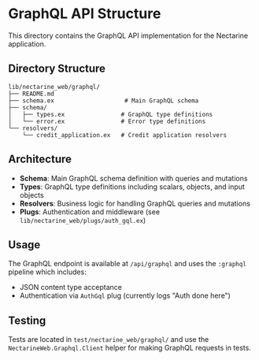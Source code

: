 # GraphQL API Structure

This directory contains the GraphQL API implementation for the Nectarine application.

## Directory Structure

```
lib/nectarine_web/graphql/
├── README.md
├── schema.ex                    # Main GraphQL schema
├── schema/
│   ├── types.ex                # GraphQL type definitions
│   └── error.ex                # Error type definitions
└── resolvers/
    └── credit_application.ex   # Credit application resolvers
```

## Architecture

- **Schema**: Main GraphQL schema definition with queries and mutations
- **Types**: GraphQL type definitions including scalars, objects, and input objects
- **Resolvers**: Business logic for handling GraphQL queries and mutations
- **Plugs**: Authentication and middleware (see `lib/nectarine_web/plugs/auth_gql.ex`)

## Usage

The GraphQL endpoint is available at `/api/graphql` and uses the `:graphql` pipeline which includes:
- JSON content type acceptance
- Authentication via `AuthGql` plug (currently logs "Auth done here")

## Testing

Tests are located in `test/nectarine_web/graphql/` and use the `NectarineWeb.Graphql.Client` helper for making GraphQL requests in tests.
